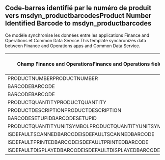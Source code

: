 ## <a name="product-number-identified-barcode-to-msdyn_productbarcodes"></a><span data-ttu-id="b8c93-101">Code-barres identifié par le numéro de produit vers msdyn_productbarcodes</span><span class="sxs-lookup"><span data-stu-id="b8c93-101">Product Number Identified Barcode to msdyn_productbarcodes</span></span>

<span data-ttu-id="b8c93-102">Ce modèle synchronise les données entre les applications Finance and Operations et Common Data Service.</span><span class="sxs-lookup"><span data-stu-id="b8c93-102">This template synchronizes data between Finance and Operations apps and Common Data Service.</span></span>

<span data-ttu-id="b8c93-103">Champ Finance and Operations</span><span class="sxs-lookup"><span data-stu-id="b8c93-103">Finance and Operations field</span></span> | <span data-ttu-id="b8c93-104">Type de mappage</span><span class="sxs-lookup"><span data-stu-id="b8c93-104">Map type</span></span> | <span data-ttu-id="b8c93-105">Autre champ Dynamics 365</span><span class="sxs-lookup"><span data-stu-id="b8c93-105">Other Dynamics 365 field</span></span> | <span data-ttu-id="b8c93-106">Valeur par défaut</span><span class="sxs-lookup"><span data-stu-id="b8c93-106">Default value</span></span>
---|---|---|---
<span data-ttu-id="b8c93-107">PRODUCTNUMBER</span><span class="sxs-lookup"><span data-stu-id="b8c93-107">PRODUCTNUMBER</span></span> | > | <span data-ttu-id="b8c93-108">msdyn_productnumberid.msdyn_productnumber</span><span class="sxs-lookup"><span data-stu-id="b8c93-108">msdyn_productnumberid.msdyn_productnumber</span></span> | 
<span data-ttu-id="b8c93-109">BARCODE</span><span class="sxs-lookup"><span data-stu-id="b8c93-109">BARCODE</span></span> | > | <span data-ttu-id="b8c93-110">msdyn_name</span><span class="sxs-lookup"><span data-stu-id="b8c93-110">msdyn_name</span></span> | 
<span data-ttu-id="b8c93-111">BARCODE</span><span class="sxs-lookup"><span data-stu-id="b8c93-111">BARCODE</span></span> | > | <span data-ttu-id="b8c93-112">msdyn_barcode</span><span class="sxs-lookup"><span data-stu-id="b8c93-112">msdyn_barcode</span></span> | 
<span data-ttu-id="b8c93-113">PRODUCTQUANTITY</span><span class="sxs-lookup"><span data-stu-id="b8c93-113">PRODUCTQUANTITY</span></span> | > | <span data-ttu-id="b8c93-114">msdyn_productquantity</span><span class="sxs-lookup"><span data-stu-id="b8c93-114">msdyn_productquantity</span></span> | 
<span data-ttu-id="b8c93-115">PRODUCTDESCRIPTION</span><span class="sxs-lookup"><span data-stu-id="b8c93-115">PRODUCTDESCRIPTION</span></span> | > | <span data-ttu-id="b8c93-116">msdyn_productdescription</span><span class="sxs-lookup"><span data-stu-id="b8c93-116">msdyn_productdescription</span></span> | 
<span data-ttu-id="b8c93-117">BARCODESETUPID</span><span class="sxs-lookup"><span data-stu-id="b8c93-117">BARCODESETUPID</span></span> | > | <span data-ttu-id="b8c93-118">msdyn_barcodesetupid</span><span class="sxs-lookup"><span data-stu-id="b8c93-118">msdyn_barcodesetupid</span></span> | 
<span data-ttu-id="b8c93-119">PRODUCTQUANTITYUNITSYMBOL</span><span class="sxs-lookup"><span data-stu-id="b8c93-119">PRODUCTQUANTITYUNITSYMBOL</span></span> | > | <span data-ttu-id="b8c93-120">msdyn_unitofmeasureid.msdyn_symbol</span><span class="sxs-lookup"><span data-stu-id="b8c93-120">msdyn_unitofmeasureid.msdyn_symbol</span></span> | 
<span data-ttu-id="b8c93-121">ISDEFAULTSCANNEDBARCODE</span><span class="sxs-lookup"><span data-stu-id="b8c93-121">ISDEFAULTSCANNEDBARCODE</span></span> | >> | <span data-ttu-id="b8c93-122">msdyn_isdefaultscannedbarcode</span><span class="sxs-lookup"><span data-stu-id="b8c93-122">msdyn_isdefaultscannedbarcode</span></span> | 
<span data-ttu-id="b8c93-123">ISDEFAULTPRINTEDBARCODE</span><span class="sxs-lookup"><span data-stu-id="b8c93-123">ISDEFAULTPRINTEDBARCODE</span></span> | >> | <span data-ttu-id="b8c93-124">msdyn_isdefaultprintedbarcode</span><span class="sxs-lookup"><span data-stu-id="b8c93-124">msdyn_isdefaultprintedbarcode</span></span> | 
<span data-ttu-id="b8c93-125">ISDEFAULTDISPLAYEDBARCODE</span><span class="sxs-lookup"><span data-stu-id="b8c93-125">ISDEFAULTDISPLAYEDBARCODE</span></span> | >> | <span data-ttu-id="b8c93-126">msdyn_isdefaultdisplayedbarcode</span><span class="sxs-lookup"><span data-stu-id="b8c93-126">msdyn_isdefaultdisplayedbarcode</span></span> | 
